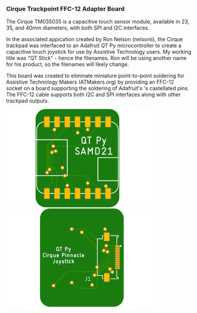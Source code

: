 ### Cirque Trackpoint FFC-12 Adapter Board

The Cirque TM035035 is a capacitive touch sensor module, available in 23, 35, and 40mm diameters, with both SPI and I2C interfaces.

In the associated appication created by Ron Nelson (nelsonii), the Cirque trackpad was interfaced to an Adafruit QT Py microcontroller to create a capacitive touch joystick for use by Assistive Technology users.
My working title was "QT Stick" - hence the filenames. Ron will be using another name for his product, so the filenames will likely change.

This board was created to eliminate miniature point-to-point soldering for Assistive Technology Makers (ATMakers.org) by providing an FFC-12 socket on a board
supporting the soldering of Adafruit's 's castellated pins. The FFC-12 cable supports both I2C and SPI interfaces along with other trackpad outputs.

![Board Top](assets/QT%20Stick-top-400.png) ![Board Bottom](assets/QT%20Stick-bot-400.png)

